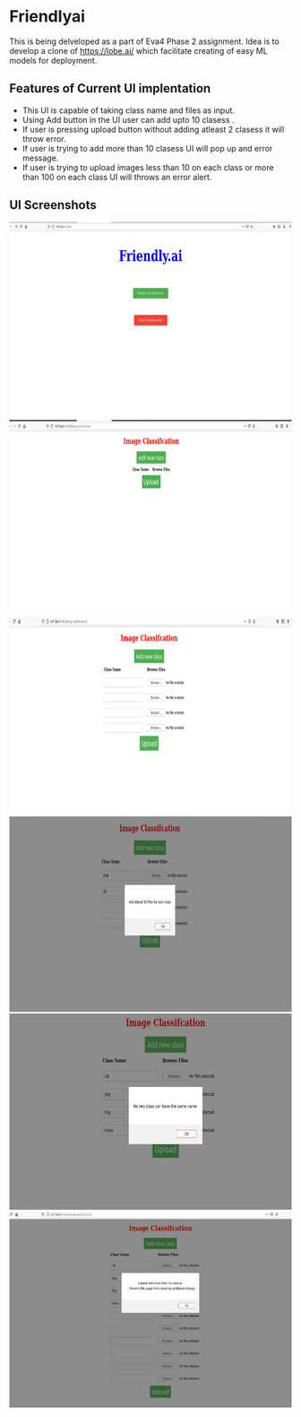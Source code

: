 # Friendlyai
This is being delveloped as a part of Eva4 Phase 2 assignment.
Idea is to develop a clone of https://lobe.ai/ which facilitate creating of easy ML models for deployment.
## Features of Current UI implentation
- This UI is capable of taking class name and files as input.
- Using Add button in the UI user can add upto 10 clasess .
- If user is pressing upload button without adding atleast 2 clasess it will throw error.
- If user is trying to add more than 10 clasess UI will pop up and error message.
- If user is trying to upload images less than 10 on each class or more than 100 on each class UI will throws an error alert.

## UI Screenshots
<img src="images/Capture1.JPG" alt="1" height="350"/>

<img src="images/Capture2.JPG" alt="2" height="350"/>

<img src="images/Capture3.JPG" alt="3" height="350"/>

<img src="images/Capture4.JPG" alt="4" height="350"/>

<img src="images/Capture5.JPG" alt="5" height="350"/>

<img src="images/Capture6.JPG" alt="6" height="350"/>
